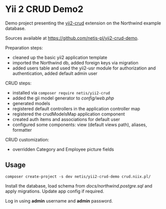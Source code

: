 Yii 2 CRUD Demo2
===============

Demo project presenting the [yii2-crud](https://github.com/netis-pl/yii2-crud) extension
on the Northwind example database.

Sources available at https://github.com/netis-pl/yii2-crud-demo.

Preparation steps:

* cleaned up the basic yii2 application template
* imported the Northwind db, added foreign keys via migration
* added users table and used the yii2-usr module for authorization and authentication, added default admin user

CRUD steps:

* installed via `composer require netis/yii2-crud`
* added the gii model generator to _config/web.php_
* generated models
* registered default controllers in the application controller map
* registered the crudModelsMap application component
* created auth items and associations for default user
* configured some components: view (default views path), aliases, formatter

CRUD customization:

* overridden Category and Employee picture fields

## Usage

`composer create-project -s dev netis/yii2-crud-demo crud.niix.pl/`

Install the database, load schema from _docs/northwind.postgre.sql_ and apply migrations. Update app config if required.

Log in using **admin** username and **admin** password.
